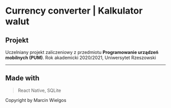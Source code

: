 # Currency converter | Kalkulator walut

## Projekt

Uczelniany projekt zaliczeniowy z przedmiotu **Programowanie urządzeń mobilnych (PUM)**.
Rok akademicki 2020/2021, Uniwersytet Rzeszowski

---

## Made with

> React Native, SQLite

Copyright by Marcin Wielgos
